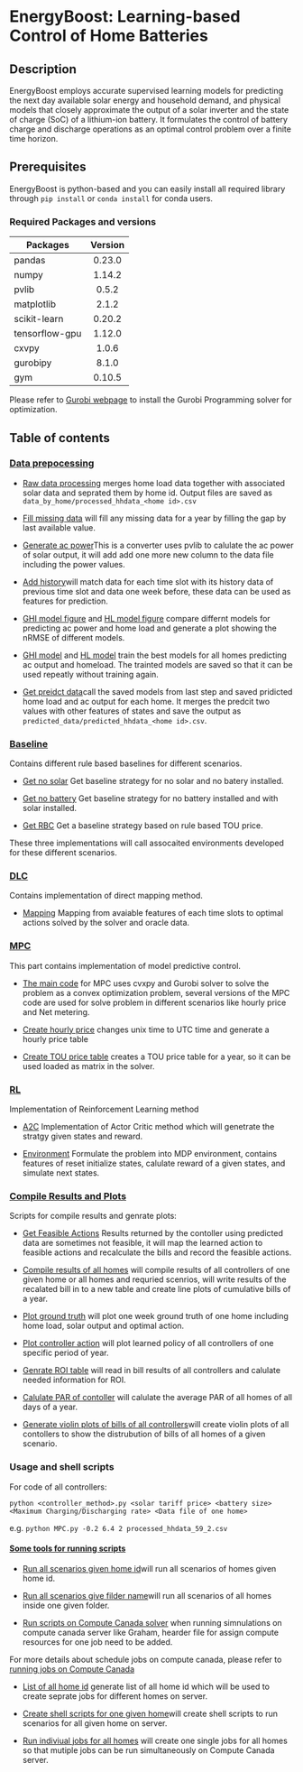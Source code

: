 # EnergyBoost: Learning-based Control of Home Batteries

## Description
EnergyBoost employs accurate supervised learning models 
for predicting the next day available solar energy and household demand, and 
physical models that closely approximate the output of a solar inverter
and the state of charge (SoC) of a lithium-ion battery. 
It formulates the control of battery charge and discharge operations 
as an optimal control problem over a finite time horizon.

## Prerequisites
EnergyBoost is python-based and you can easily install all required library through
`pip install` or `conda install` for conda users. 

### Required Packages and versions

| Packages      | Version       |
| ------------- |:-------------:| 
| pandas        | 0.23.0 |
| numpy         |   1.14.2   |
| pvlib         |   0.5.2    |
| matplotlib    | 2.1.2 |
| scikit-learn  | 0.20.2 |
| tensorflow-gpu | 1.12.0 |
| cxvpy         | 1.0.6 |
| gurobipy      | 8.1.0 |
| gym           | 0.10.5 |







Please refer to [Gurobi webpage](http://www.gurobi.com/index) to install
the Gurobi Programming solver for optimization.

## Table of contents
### [Data prepocessing](https://github.com/sustainable-computing/EnergyBoost/tree/master/data_processing)
* [Raw data processing](https://github.com/sustainable-computing/EnergyBoost/blob/master/data_processing/raw_data_processing.py) merges home load data together with associated solar data and seprated them by home id. Output files are saved as `data_by_home/processed_hhdata_<home id>.csv`

* [Fill missing data](https://github.com/sustainable-computing/EnergyBoost/blob/master/data_processing/fill_missing_data.py)
will fill any missing data for a year by filling the gap by last available value. 

* [Generate ac power](https://github.com/sustainable-computing/EnergyBoost/blob/master/data_processing/generatepower.py)This is a converter uses pvlib to calulate the ac power of solar output, it will add add one more new column to the data file including the power values.

* [Add history](https://github.com/sustainable-computing/EnergyBoost/blob/master/data_processing/add_history.rb)will match data for each time slot with its history data of previous time slot and data one week before, these data can be used as features for prediction.

* [GHI model figure](https://github.com/sustainable-computing/EnergyBoost/blob/master/data_processing/ghi_model_fig.py) and [HL model figure](https://github.com/sustainable-computing/EnergyBoost/blob/master/data_processing/hl_model_fig-more.py) compare differnt models for predicting ac power and home load and generate a plot showing the nRMSE of different models.


* [GHI model](https://github.com/sustainable-computing/EnergyBoost/blob/master/data_processing/ghi_model.py) and [HL model](https://github.com/sustainable-computing/EnergyBoost/blob/master/data_processing/hl_model.py) train the best models for all homes predicting ac output and homeload. The trainted models are saved so that it can be used repeatly without training again.

* [Get preidct data](https://github.com/sustainable-computing/EnergyBoost/blob/master/data_processing/get_predict_data.py)call the saved models from last step and saved pridicted home load and ac output for each home. It merges the predcit two values with other features of states and save the output as `predicted_data/predicted_hhdata_<home id>.csv`.

### [Baseline](https://github.com/sustainable-computing/EnergyBoost/tree/master/Baseline)
Contains different rule based baselines for different scenarios.
* [Get no solar](https://github.com/sustainable-computing/EnergyBoost/blob/master/Baseline/get_nosolar.py) Get baseline strategy for no solar and no batery installed.

* [Get no battery](https://github.com/sustainable-computing/EnergyBoost/blob/master/Baseline/get_nostorage.py) Get baseline strategy for no battery installed and with solar installed.

* [Get RBC](https://github.com/sustainable-computing/EnergyBoost/blob/master/Baseline/get_rbc.py) Get a baseline strategy based on rule based TOU price. 

These three implementations will call assocaited environments developed for these different scenarios.


### [DLC](https://github.com/sustainable-computing/EnergyBoost/tree/master/DLC)
Contains implementation of direct mapping method.
* [Mapping](https://github.com/sustainable-computing/EnergyBoost/blob/master/DLC/mapping.py) Mapping from avaiable features of each time slots to optimal actions solved by the solver and oracle data. 



### [MPC](https://github.com/sustainable-computing/EnergyBoost/tree/master/MPC)
This part contains implementation of model predictive control. 
* [The main code](https://github.com/sustainable-computing/EnergyBoost/blob/master/MPC/MPC.py) for MPC uses cvxpy and Gurobi solver to solve the problem as a convex optimization problem, several versions of the MPC code are used for solve problem in different scenarios like hourly price and Net metering.

* [Create hourly price](https://github.com/sustainable-computing/EnergyBoost/blob/master/MPC/create_hourly_price_table.py) changes unix time to UTC time and generate a hourly price table

* [Create TOU price table](https://github.com/sustainable-computing/EnergyBoost/blob/master/MPC/create_tou_price.py) creates a TOU price table for a year, so it can be used loaded as matrix in the solver.

### [RL](https://github.com/sustainable-computing/EnergyBoost/tree/master/RL)
Implementation of Reinforcement Learning method
* [A2C](https://github.com/sustainable-computing/EnergyBoost/blob/master/RL/solar_a2c_nonlinear.py) Implementation of Actor Critic method which will genetrate the stratgy given states and reward.

* [Environment](https://github.com/sustainable-computing/EnergyBoost/blob/master/RL/environment.py) Formulate the problem into MDP environment, contains features of reset initialize states, calulate reward of a given states, and simulate next states.

### [Compile Results and Plots](https://github.com/sustainable-computing/EnergyBoost/tree/master/Plot)
Scripts for compile results and genrate plots:
* [Get Feasible Actions](https://github.com/sustainable-computing/EnergyBoost/blob/master/Plot/calculate_solver_bill_new.py) Results returned by the contoller using predicted data are sometimes not feasible, it will map the learned action to feasible actions and recalculate the bills and record the feasible actions.

* [Compile results of all homes](https://github.com/sustainable-computing/EnergyBoost/blob/master/Plot/compile_bill_sce.py) will compile results of all controllers of one given home or all homes and requried scenrios, will write results of the recalated bill in to a new table and create line plots of cumulative bills of a year. 

* [Plot ground truth](https://github.com/sustainable-computing/EnergyBoost/blob/master/Plot/PolicyViz.ipynb) will plot one week ground truth of one home including home load, solar output and optimal action.

* [Plot controller action](https://github.com/sustainable-computing/EnergyBoost/blob/master/Plot/PolicyViz-controller.ipynb) will plot learned policy of all controllers of one specific period of year. 

* [Genrate ROI table](https://github.com/sustainable-computing/EnergyBoost/blob/master/Plot/bill_table2.py) will read in bill results of all controllers and calulate needed information for ROI.

* [Calulate PAR of contoller](https://github.com/sustainable-computing/EnergyBoost/blob/master/Plot/mpc_par.ipynb) will calulate the average PAR of all homes of all days of a year.

* [Generate violin plots of bills of all controllers](https://github.com/sustainable-computing/EnergyBoost/blob/master/Plot/violinplot_price4.py)will create violin plots of all contollers to show the distrubution of bills of all homes of a given scenario.

### Usage and shell scripts
For code of all controllers: 

`python <controller_method>.py <solar tariff price> <battery size> <Maximum Charging/Discharging rate> <Data file of one home>`
  
e.g. `python MPC.py -0.2 6.4 2 processed_hhdata_59_2.csv`

#### [Some tools for running scripts](https://github.com/sustainable-computing/EnergyBoost/tree/master/Scripts)
* [Run all scenarios given home id](https://github.com/sustainable-computing/EnergyBoost/blob/master/Scripts/process_calculate.sh)will run all scenarios of homes given home id.

* [Run all scenarios give filder name](https://github.com/sustainable-computing/EnergyBoost/blob/master/Scripts/process_calculate_batch.sh)will run all scenarios of all homes inside one given folder.

* [Run scripts on Compute Canada solver](https://github.com/sustainable-computing/EnergyBoost/blob/master/Scripts/process_base.sh) when running simnulations on compute canada server like Graham, hearder file for assign compute resources for one job need to be added. 

For more details about schedule jobs on compute canada, please refer to [running jobs on Compute Canada](https://docs.computecanada.ca/wiki/Running_jobs)

* [List of all home id](https://github.com/sustainable-computing/EnergyBoost/blob/master/Scripts/all_id.py) generate list of all home id which will be used to create seprate jobs for different homes on server.

* [Create shell scripts for one given home](https://github.com/sustainable-computing/EnergyBoost/blob/master/Scripts/create-scipts.py)will create shell scripts to run scenarios for all given home on server.

* [Run indiviual jobs for all homes](https://github.com/sustainable-computing/EnergyBoost/blob/master/Scripts/run_all_scripts.sh) will create one single jobs for all homes so that mutiple jobs can be run simultaneously on Compute Canada server.
































